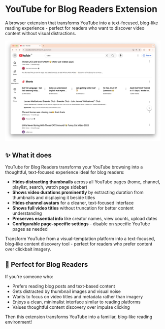 # YouTube for Blog Readers Extension

A browser extension that transforms YouTube into a text-focused, blog-like reading experience - perfect for readers who want to discover video content without visual distractions.

![Screenshot of the extension in action](./img/window-screenshot.png)

## ✨ What it does

YouTube for Blog Readers transforms your YouTube browsing into a thoughtful, text-focused experience ideal for blog readers:

- **Hides distracting thumbnails** across all YouTube pages (home, channel, playlist, search, watch page sidebar)
- **Shows video durations prominently** by extracting duration from thumbnails and displaying it beside titles
- **Hides channel avatars** for a cleaner, text-focused interface
- **Shows full video titles** without truncation for better content understanding
- **Preserves essential info** like creator names, view counts, upload dates
- **Configurable page-specific settings** - disable on specific YouTube pages as needed

Transform YouTube from a visual-temptation platform into a text-focused, blog-like content discovery tool - perfect for readers who prefer content over clickbait imagery.

## 🎯 Perfect for Blog Readers

If you're someone who:
- Prefers reading blog posts and text-based content
- Gets distracted by thumbnail images and visual noise
- Wants to focus on video titles and metadata rather than imagery
- Enjoys a clean, minimalist interface similar to reading platforms
- Values thoughtful content discovery over impulse clicking

Then this extension transforms YouTube into a familiar, blog-like reading environment!



